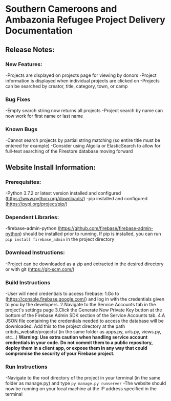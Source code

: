 # Southern Cameroons and Ambazonia Refugee Project Delivery Documentation

## Release Notes:
### New Features:
-Projects are displayed on projects page for viewing by donors
-Project information is displayed when individual projects are clicked on
-Projects can be searched by creator, title, category, town, or camp
### Bug Fixes
-Empty search string now returns all projects
-Project search by name can now work for first name or last name
### Known Bugs
-Cannot search projects by partial string matching (so entire title must be entered for example)
 -Consider using Algolia or ElasticSearch to allow for full-text searching of the Firestore database moving forward

## Website Install Information:
### Prerequisites:
-Python 3.7.2 or latest version installed and configured (https://www.python.org/downloads/)
-pip installed and configured (https://pypi.org/project/pip/)
### Dependent Libraries:
-firebase-admin-python (https://github.com/firebase/firebase-admin-python) should be installed prior to running. If pip is installed, you can run ```pip install firebase_admin``` in the project directory
### Download Instructions:
-Project can be downloaded as a zip and extracted in the desired directory or with git (https://git-scm.com/)
### Build Instructions
-User will need credentials to access firebase:
 1.Go to (https://console.firebase.google.com/) and log in with the credentials given to you by the developers. 
 2.Navigate to the Service Accounts tab in the project's settings page
 3.Click the Generate New Private Key button at the bottom of the Firebase Admin SDK section of the Service Accounts tab.
 4.A JSON file containing the credentials needed to access the database will be downloaded. Add this to the project directory at the path cribds_website/projects/ (in the same folder as apps.py, urls.py, views.py, etc...)
**Warning: Use extra caution when handling service account credentials in your code. Do not commit them to a public repository, deploy them in a client app, or expose them in any way that could compromise the security of your Firebase project.**
### Run Instructions
-Navigate to the root directory of the project in your terminal (in the same folder as manage.py) and type ```py manage.py runserver```
-The website should now be running on your local machine at the IP address specified in the terminal
